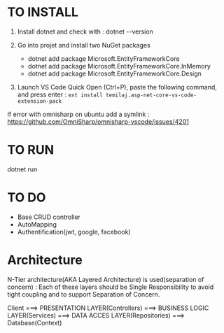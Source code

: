 # TO INSTALL
1) Install dotnet and check with :  dotnet --version
2) Go into projet and install two NuGet packages
    - dotnet add package Microsoft.EntityFrameworkCore
    - dotnet add package Microsoft.EntityFrameworkCore.InMemory
    - dotnet add package Microsoft.EntityFrameworkCore.Design

3) Launch VS Code Quick Open (Ctrl+P), paste the following command, and press enter : 
```ext install temilaj.asp-net-core-vs-code-extension-pack```

If error with omnisharp on ubuntu add a symlink : 
https://github.com/OmniSharp/omnisharp-vscode/issues/4201
# TO RUN

dotnet run

# TO DO

- Base CRUD controller
- AutoMapping
- Authentification(jwt, google, facebook)

# Architecture

 N-Tier architecture(AKA Layered Architecture) is used(separation of concern) : 
 Each of these layers should be Single Responsibility to avoid tight coupling and to support Separation of Concern.
 
 Client ===> PRESENTATION LAYER(Controllers) ===> BUSINESS LOGIC LAYER(Services) ===> DATA ACCES LAYER(Repositories) ===> Database(Context)



